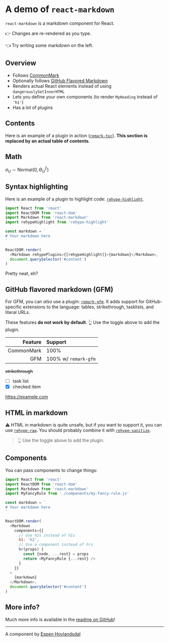 # A demo of `react-markdown`

`react-markdown` is a markdown component for React.

👉 Changes are re-rendered as you type.

👈 Try writing some markdown on the left.

## Overview

* Follows [CommonMark](https://commonmark.org)
* Optionally follows [GitHub Flavored Markdown](https://github.github.com/gfm/)
* Renders actual React elements instead of using `dangerouslySetInnerHTML`
* Lets you define your own components (to render `MyHeading` instead of `'h1'`)
* Has a lot of plugins

## Contents

Here is an example of a plugin in action
([`remark-toc`](https://github.com/remarkjs/remark-toc)).
**This section is replaced by an actual table of contents**.

## Math

$\sigma_U \sim \mathrm{Normal}(0, \Theta_U^2)$

## Syntax highlighting

Here is an example of a plugin to highlight code:
[`rehype-highlight`](https://github.com/rehypejs/rehype-highlight).

```js
import React from 'react'
import ReactDOM from 'react-dom'
import Markdown from 'react-markdown'
import rehypeHighlight from 'rehype-highlight'

const markdown = `
# Your markdown here
`

ReactDOM.render(
  <Markdown rehypePlugins={[rehypeHighlight]}>{markdown}</Markdown>,
  document.querySelector('#content')
)
```

Pretty neat, eh?

## GitHub flavored markdown (GFM)

For GFM, you can *also* use a plugin:
[`remark-gfm`](https://github.com/remarkjs/react-markdown#use).
It adds support for GitHub-specific extensions to the language:
tables, strikethrough, tasklists, and literal URLs.

These features **do not work by default**.
👆 Use the toggle above to add the plugin.

| Feature    | Support              |
| ---------: | :------------------- |
| CommonMark | 100%                 |
| GFM        | 100% w/ `remark-gfm` |

~~strikethrough~~

* [ ] task list
* [x] checked item

https://example.com

## HTML in markdown

⚠️ HTML in markdown is quite unsafe, but if you want to support it, you can
use [`rehype-raw`](https://github.com/rehypejs/rehype-raw).
You should probably combine it with
[`rehype-sanitize`](https://github.com/rehypejs/rehype-sanitize).

<blockquote>
  👆 Use the toggle above to add the plugin.
</blockquote>

## Components

You can pass components to change things:

```js
import React from 'react'
import ReactDOM from 'react-dom'
import Markdown from 'react-markdown'
import MyFancyRule from './components/my-fancy-rule.js'

const markdown = `
# Your markdown here
`

ReactDOM.render(
  <Markdown
    components={{
      // Use h2s instead of h1s
      h1: 'h2',
      // Use a component instead of hrs
      hr(props) {
        const {node, ...rest} = props
        return <MyFancyRule {...rest} />
      }
    }}
  >
    {markdown}
  </Markdown>,
  document.querySelector('#content')
)
```

## More info?

Much more info is available in the
[readme on GitHub](https://github.com/remarkjs/react-markdown)!

***

A component by [Espen Hovlandsdal](https://espen.codes/)

